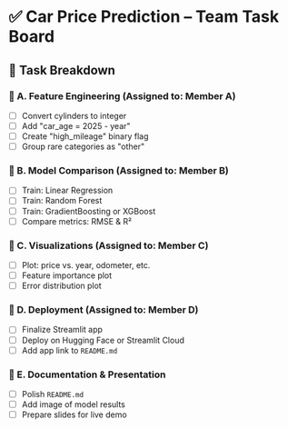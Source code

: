 # ✅ Car Price Prediction – Team Task Board

## 🧩 Task Breakdown

### 🔹 A. Feature Engineering (Assigned to: Member A)

- [ ] Convert cylinders to integer
- [ ] Add "car_age = 2025 - year"
- [ ] Create "high_mileage" binary flag
- [ ] Group rare categories as "other"

### 🔹 B. Model Comparison (Assigned to: Member B)

- [ ] Train: Linear Regression
- [ ] Train: Random Forest
- [ ] Train: GradientBoosting or XGBoost
- [ ] Compare metrics: RMSE & R²

### 🔹 C. Visualizations (Assigned to: Member C)

- [ ] Plot: price vs. year, odometer, etc.
- [ ] Feature importance plot
- [ ] Error distribution plot

### 🔹 D. Deployment (Assigned to: Member D)

- [ ] Finalize Streamlit app
- [ ] Deploy on Hugging Face or Streamlit Cloud
- [ ] Add app link to `README.md`

### 🔹 E. Documentation & Presentation

- [ ] Polish `README.md`
- [ ] Add image of model results
- [ ] Prepare slides for live demo
